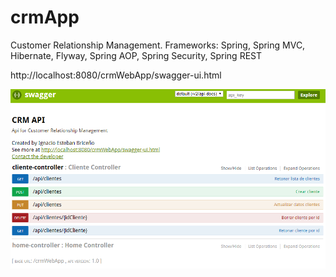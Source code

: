 # crmApp

Customer Relationship Management. Frameworks: Spring, Spring MVC, Hibernate, Flyway, Spring AOP, Spring Security, Spring REST

http://localhost:8080/crmWebApp/swagger-ui.html


![alt text](https://github.com/estebanbri/crmApp/blob/master/src/main/resources/img/swagger.png)
